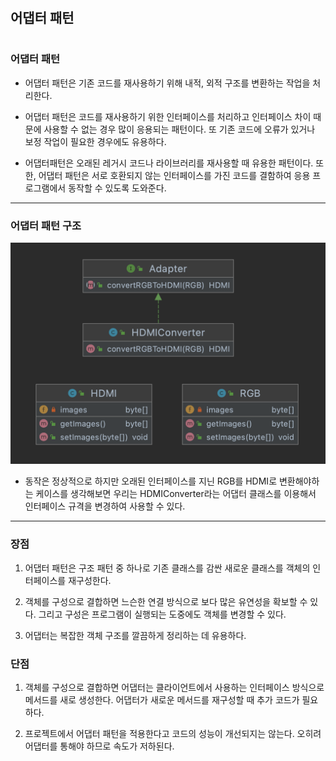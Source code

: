 #
## 어댑터 패턴
#

### 어댑터 패턴

* 어댑터 패턴은 기존 코드를 재사용하기 위해 내적, 외적 구조를 변환하는 작업을 처리한다.

* 어댑터 패턴은 코드를 재사용하기 위한 인터페이스를 처리하고 인터페이스 차이 때문에 사용할 수 없는 경우 많이 응용되는 패턴이다. 또 기존 코드에 오류가 있거나 보정 작업이 필요한 경우에도 유용하다.

* 어댑터패턴은 오래된 레거시 코드나 라이브러리를 재사용할 때 유용한 패턴이다. 또한, 어댑터 패턴은 서로 호환되지 않는 인터페이스를 가진 코드를 결함하여 응용 프로그램에서 동작할 수 있도록 도와준다.
---

### 어댑터 패턴 구조
![Alt text](image.png)

* 동작은 정상적으로 하지만 오래된 인터페이스를 지닌 RGB를 HDMI로 변환해야하는 케이스를 생각해보면
우리는 HDMIConverter라는 어댑터 클래스를 이용해서 인터페이스 규격을 변경하여 사용할 수 있다.
---

### 장점

1. 어댑터 패턴은 구조 패턴 중 하나로 기존 클래스를 감싼 새로운 클래스를 객체의 인터페이스를 재구성한다.

2. 객체를 구성으로 결합하면 느슨한 연결 방식으로 보다 많은 유연성을 확보할 수 있다. 그리고 구성은 프로그램이 실행되는 도중에도 객체를 변경할 수 있다.
3. 어댑터는 복잡한 객체 구조를 깔끔하게 정리하는 데 유용하다.

### 단점

1. 객체를 구성으로 결합하면 어댑터는 클라이언트에서 사용하는 인터페이스 방식으로 메서드를 새로 생성한다. 어댑터가 새로운 메서드를 재구성할 때 추가 코드가 필요하다.

2. 프로젝트에서 어댑터 패턴을 적용한다고 코드의 성능이 개선되지는 않는다. 오히려 어댑터를 통해야 하므로 속도가 저하된다.
